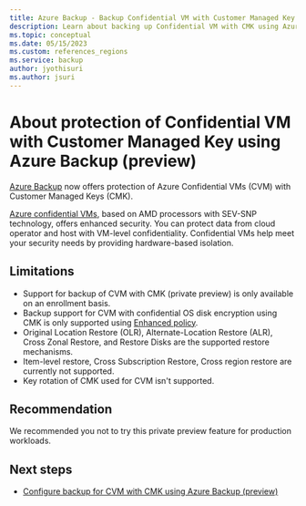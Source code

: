 ```yaml
---
title: Azure Backup - Backup Confidential VM with Customer Managed Key using Azure Backup CMK overview (preview) 
description: Learn about backing up Confidential VM with CMK using Azure Backup.
ms.topic: conceptual
ms.date: 05/15/2023
ms.custom: references_regions
ms.service: backup
author: jyothisuri
ms.author: jsuri
---
```


# About protection of Confidential VM with Customer Managed Key using Azure Backup (preview)

[Azure Backup](https://learn.microsoft.com/en-us/azure/backup/backup-overview) now offers protection of Azure Confidential VMs (CVM) with Customer Managed Keys (CMK).

[Azure confidential VMs](https://learn.microsoft.com/en-us/azure/virtual-machines/dcasv5-dcadsv5-series), based on AMD processors with SEV-SNP technology, offers enhanced security. You can protect data from cloud operator and host with VM-level confidentiality. Confidential VMs help meet your security needs by providing hardware-based isolation.

## Limitations

- Support for backup of CVM with CMK (private preview) is only available on an enrollment basis.
- Backup support for CVM with confidential OS disk encryption using CMK is only supported using [Enhanced policy](https://learn.microsoft.com/en-us/azure/backup/backup-azure-vms-enhanced-policy?tabs=azure-portal).
- Original Location Restore (OLR), Alternate-Location Restore (ALR), Cross Zonal Restore, and Restore Disks are the supported restore mechanisms.
- Item-level restore, Cross Subscription Restore, Cross region restore are currently not supported.
- Key rotation of CMK used for CVM isn't supported.

## Recommendation

We recommended you not to try this private preview feature for production workloads.

## Next steps

- [Configure backup for CVM with CMK  using Azure Backup (preview)](https://github.com/MicrosoftDocs/Backup-Confidential-VMs-with-CMK/blob/main/articles/backup-confidential-vm-with-customer-managed-key-configure-backup.md)
